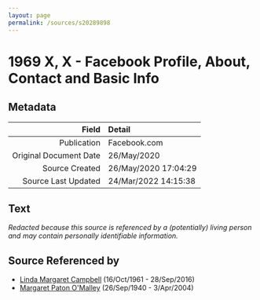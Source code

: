 ```yaml
---
layout: page
permalink: /sources/s20289898
---
```


# 1969 X, X - Facebook Profile, About, Contact and Basic Info

## Metadata
Field | Detail
---:|:---
Publication | Facebook.com
Original Document Date | 26/May/2020
Source Created | 26/May/2020 17:04:29
Source Last Updated | 24/Mar/2022 14:15:38

## Text

_Redacted because this source is referenced by a (potentially) living person and may contain personally identifiable information._

## Source Referenced by

* [Linda Margaret Campbell](../people/@76650284@-linda-margaret-campbell-b1961-10-16-d2016-9-28.md) (16/Oct/1961 - 28/Sep/2016)
* [Margaret Paton O'Malley](../people/@46723082@-margaret-paton-o'malley-b1940-9-26-d2004-4-3.md) (26/Sep/1940 - 3/Apr/2004)
